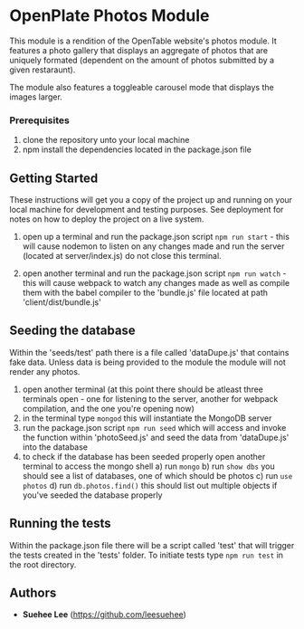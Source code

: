 # OpenPlate Photos Module

This module is a rendition of the OpenTable website's photos module.  It features a photo gallery that displays an aggregate of photos that are uniquely formated (dependent on the amount of photos submitted by a given restaraunt).

The module also features a toggleable carousel mode that displays the images larger. 


### Prerequisites
1. clone the repository unto your local machine
2. npm install the dependencies located in the package.json file

## Getting Started

These instructions will get you a copy of the project up and running on your local machine for development and testing purposes. See deployment for notes on how to deploy the project on a live system.

1. open up a terminal and run the package.json script `npm run start` - this will cause nodemon to listen on any changes made and run the server (located at server/index.js) do not close this terminal.

2. open another terminal and run the package.json script `npm run watch` - this will cause webpack to watch any changes made as well as compile them with the babel compiler to the 'bundle.js' file located at path 'client/dist/bundle.js' 

## Seeding the database 
Within the 'seeds/test' path there is a file called 'dataDupe.js' that contains fake data. Unless data is being provided to the module the module  will not render any photos. 

1. open another terminal (at this point there should be atleast three terminals open - one for listening to the server, another for webpack compilation, and the one you're opening now)
2. in the terminal type `mongod` this will instantiate the MongoDB server
3. run the package.json script `npm run seed` which will access and invoke the function within 'photoSeed.js' and seed the data from 'dataDupe.js' into the database
4. to check if the database has been seeded properly open another terminal to access the mongo shell 
  a) run `mongo` 
  b) run `show dbs` you should see a list of databases, one of which should be photos
  c) run `use photos`
  d) run `db.photos.find()` this should list out multiple objects if you've seeded the database properly

## Running the tests

Within the package.json file there will be a script called 'test' that will trigger the tests created in the 'tests' folder.  To initiate tests type `npm run test` in the root directory.

## Authors

* **Suehee Lee** (https://github.com/leesuehee)
